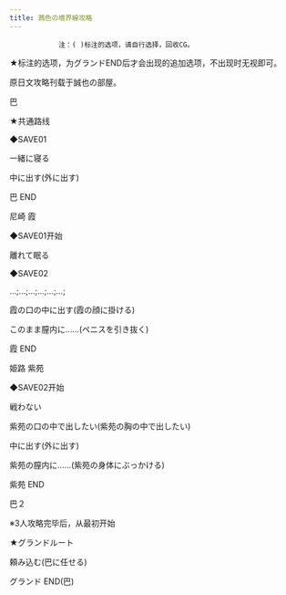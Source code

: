 ```yaml
---
title: 茜色の境界線攻略
---
```


                注：( )标注的选项，请自行选择，回收CG。

★标注的选项，为グランドEND后才会出现的追加选项，不出现时无视即可。

原日文攻略刊载于誠也の部屋。



巴



★共通路线

◆SAVE01

一緒に寝る

中に出す(外に出す)



巴 END



尼崎 霞



◆SAVE01开始

離れて眠る

◆SAVE02

…;…;…;…;…;…;

霞の口の中に出す(霞の顔に掛ける)

このまま膣内に……(ペニスを引き抜く)



霞 END



姫路 紫苑



◆SAVE02开始

戦わない

紫苑の口の中で出したい(紫苑の胸の中で出したい)

中に出す(外に出す)

紫苑の膣内に……(紫苑の身体にぶっかける)



紫苑 END



巴２



※3人攻略完毕后，从最初开始

★グランドルート

頼み込む(巴に任せる)



グランド END(巴)


              
